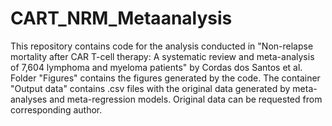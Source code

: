 # CART_NRM_Metaanalysis
This repository contains code for the analysis conducted in "Non-relapse mortality after CAR T-cell therapy: A systematic review and meta-analysis of 7,604 lymphoma and myeloma patients" by Cordas dos Santos et al. Folder "Figures" contains the figures generated by the code. The container "Output data" contains .csv files with the original data generated by meta-analyses and meta-regression models. Original data can be requested from corresponding author. 

